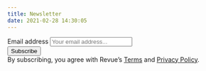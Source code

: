```yaml
---
title: Newsletter
date: 2021-02-28 14:30:05
---
```


<div id="revue-embed">
  <form action="https://www.getrevue.co/profile/edstefanescu/add_subscriber" method="post" id="revue-form" name="revue-form"  target="_blank">
  <div class="revue-form-group">
    <label for="member_email">Email address</label>
    <input class="revue-form-field" placeholder="Your email address..." type="email" name="member[email]" id="member_email">
  </div>
  <div class="revue-form-actions">
    <input type="submit" value="Subscribe" name="member[subscribe]" id="member_submit">
  </div>
  <div class="revue-form-footer">By subscribing, you agree with Revue’s <a target="_blank" href="https://www.getrevue.co/terms">Terms</a> and <a target="_blank" href="https://www.getrevue.co/privacy">Privacy Policy</a>.</div>
  </form>
</div>